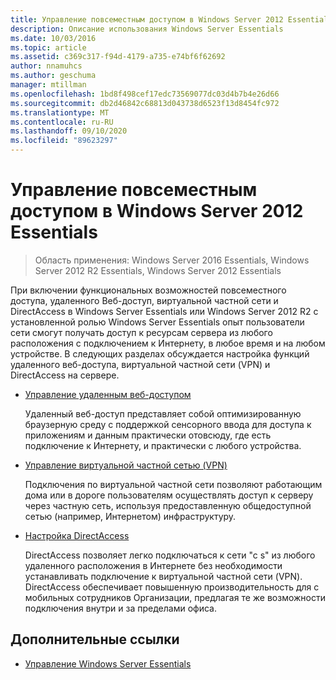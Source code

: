 ```yaml
---
title: Управление повсеместным доступом в Windows Server 2012 Essentials
description: Описание использования Windows Server Essentials
ms.date: 10/03/2016
ms.topic: article
ms.assetid: c369c317-f94d-4179-a735-e74bf6f62692
author: nnamuhcs
ms.author: geschuma
manager: mtillman
ms.openlocfilehash: 1bd8f498cef17edc73569077dc03d4b7b4e26d66
ms.sourcegitcommit: db2d46842c68813d043738d6523f13d8454fc972
ms.translationtype: MT
ms.contentlocale: ru-RU
ms.lasthandoff: 09/10/2020
ms.locfileid: "89623297"
---
```

# <a name="manage-anywhere-access-in-windows-server-essentials"></a>Управление повсеместным доступом в Windows Server 2012 Essentials

>Область применения: Windows Server 2016 Essentials, Windows Server 2012 R2 Essentials, Windows Server 2012 Essentials

При включении функциональных возможностей повсеместного доступа, удаленного Веб-доступ, виртуальной частной сети и DirectAccess в Windows Server Essentials или Windows Server 2012 R2 с установленной ролью Windows Server Essentials опыт пользователи сети смогут получать доступ к ресурсам сервера из любого расположения с подключением к Интернету, в любое время и на любом устройстве. В следующих разделах обсуждается настройка функций удаленного веб-доступа, виртуальной частной сети (VPN) и DirectAccess на сервере.

-   [Управление удаленным веб-доступом](Manage-Remote-Web-Access-in-Windows-Server-Essentials.md)

     Удаленный веб-доступ представляет собой оптимизированную браузерную среду с поддержкой сенсорного ввода для доступа к приложениям и данным практически отовсюду, где есть подключение к Интернету, и практически с любого устройства.

-   [Управление виртуальной частной сетью (VPN)](Manage-VPN-in-Windows-Server-Essentials.md)

     Подключения по виртуальной частной сети позволяют работающим дома или в дороге пользователям осуществлять доступ к серверу через частную сеть, используя предоставленную общедоступной сетью (например, Интернетом) инфраструктуру.

-   [Настройка DirectAccess](Configure-DirectAccess-in-Windows-Server-Essentials.md)

     DirectAccess позволяет легко подключаться к сети "с s" из любого удаленного расположения в Интернете без необходимости устанавливать подключение к виртуальной частной сети (VPN). DirectAccess обеспечивает повышенную производительность для с мобильных сотрудников Организации, предлагая те же возможности подключения внутри и за пределами офиса.

## <a name="additional-references"></a>Дополнительные ссылки

-   [Управление Windows Server Essentials](Manage-Windows-Server-Essentials.md)
